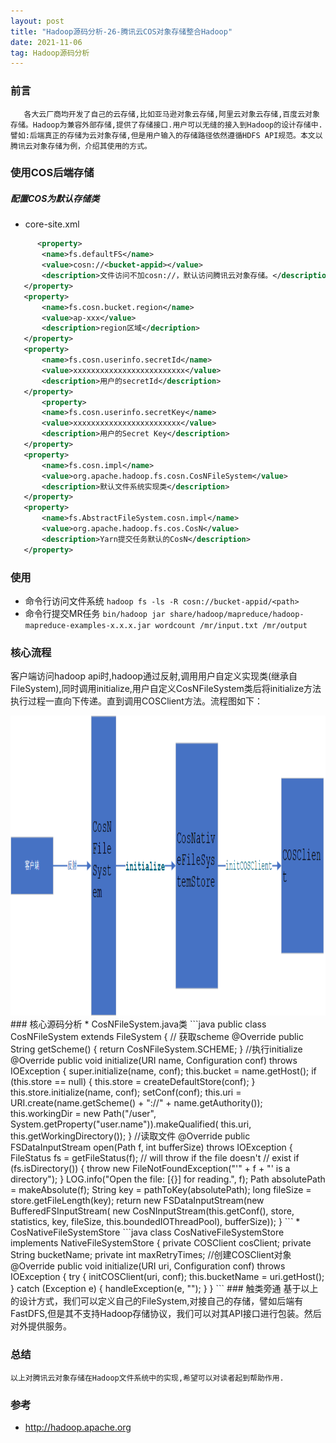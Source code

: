 ```yaml
---
layout: post
title: "Hadoop源码分析-26-腾讯云COS对象存储整合Hadoop"
date: 2021-11-06
tag: Hadoop源码分析
---
```


### 前言

       各大云厂商均开发了自己的云存储,比如亚马逊对象云存储,阿里云对象云存储,百度云对象存储。Hadoop为兼容外部存储,提供了存储接口.用户可以无缝的接入到Hadoop的设计存储中.譬如:后端真正的存储为云对象存储,但是用户输入的存储路径依然遵循HDFS API规范。本文以腾讯云对象存储为例，介绍其使用的方式。

### 使用COS后端存储
  #####     配置COS为默认存储类
 * core-site.xml  
 ```xml
       <property>
        <name>fs.defaultFS</name>
        <value>cosn://<bucket-appid></value>
        <description>文件访问不加cosn://，默认访问腾讯云对象存储。</description>
    </property>
    <property>
        <name>fs.cosn.bucket.region</name>
        <value>ap-xxx</value>
        <description>region区域</decription>
    </property>
    <property>
        <name>fs.cosn.userinfo.secretId</name>
        <value>xxxxxxxxxxxxxxxxxxxxxxxxx</value>
        <description>用户的secretId</description>
    </property>
        <property>
        <name>fs.cosn.userinfo.secretKey</name>
        <value>xxxxxxxxxxxxxxxxxxxxxxxx</value>
        <description>用户的Secret Key</description>
    </property>
    <property>
        <name>fs.cosn.impl</name>
        <value>org.apache.hadoop.fs.cosn.CosNFileSystem</value>
        <description>默认文件系统实现类</description>
    </property>
    <property>
        <name>fs.AbstractFileSystem.cosn.impl</name>
        <value>org.apache.hadoop.fs.cos.CosN</value>
        <description>Yarn提交任务默认的CosN</description>
    </property>
 ```

 ### 使用
  * 命令行访问文件系统
    `hadoop fs -ls -R cosn://bucket-appid/<path>`
  * 命令行提交MR任务
    `bin/hadoop jar share/hadoop/mapreduce/hadoop-mapreduce-examples-x.x.x.jar wordcount /mr/input.txt /mr/output`

### 核心流程
  客户端访问hadoop api时,hadoop通过反射,调用用户自定义实现类(继承自FileSystem),同时调用initialize,用户自定义CosNFileSystem类后将initialize方法执行过程一直向下传递。直到调用COSClient方法。流程图如下：
<div>
<img src="/images/posts/hadoop-source-26/hadoop01.png" height="480" width="780" />
</div>
### 核心源码分析
 * CosNFileSystem.java类
```java
public class CosNFileSystem extends FileSystem {
 // 获取scheme
     @Override
  public String getScheme() {
    return CosNFileSystem.SCHEME;
  }
  //执行initialize
  @Override
  public void initialize(URI name, Configuration conf) throws IOException {
    super.initialize(name, conf);
    this.bucket = name.getHost();
    if (this.store == null) {
      this.store = createDefaultStore(conf);
    }
    this.store.initialize(name, conf);
    setConf(conf);
    this.uri = URI.create(name.getScheme() + "://" + name.getAuthority());
    this.workingDir = new Path("/user",
        System.getProperty("user.name")).makeQualified(
        this.uri,
        this.getWorkingDirectory());
 }
 //读取文件
   @Override
  public FSDataInputStream open(Path f, int bufferSize) throws IOException {
    FileStatus fs = getFileStatus(f); // will throw if the file doesn't
    // exist
    if (fs.isDirectory()) {
      throw new FileNotFoundException("'" + f + "' is a directory");
    }
    LOG.info("Open the file: [{}] for reading.", f);
    Path absolutePath = makeAbsolute(f);
    String key = pathToKey(absolutePath);
    long fileSize = store.getFileLength(key);
    return new FSDataInputStream(new BufferedFSInputStream(
        new CosNInputStream(this.getConf(), store, statistics, key, fileSize,
            this.boundedIOThreadPool), bufferSize));
  }
```
 * CosNativeFileSystemStore
```java
class CosNativeFileSystemStore implements NativeFileSystemStore {
  private COSClient cosClient;
  private String bucketName;
  private int maxRetryTimes;
  //创建COSClient对象
    @Override
  public void initialize(URI uri, Configuration conf) throws IOException {
    try {
      initCOSClient(uri, conf);
      this.bucketName = uri.getHost();
    } catch (Exception e) {
      handleException(e, "");
    }
  }
```
### 触类旁通
 基于以上的设计方式，我们可以定义自己的FileSystem,对接自己的存储，譬如后端有FastDFS,但是其不支持Hadoop存储协议，我们可以对其API接口进行包装。然后对外提供服务。

### 总结

    以上对腾讯云对象存储在Hadoop文件系统中的实现,希望可以对读者起到帮助作用.

### 参考

* http://hadoop.apache.org